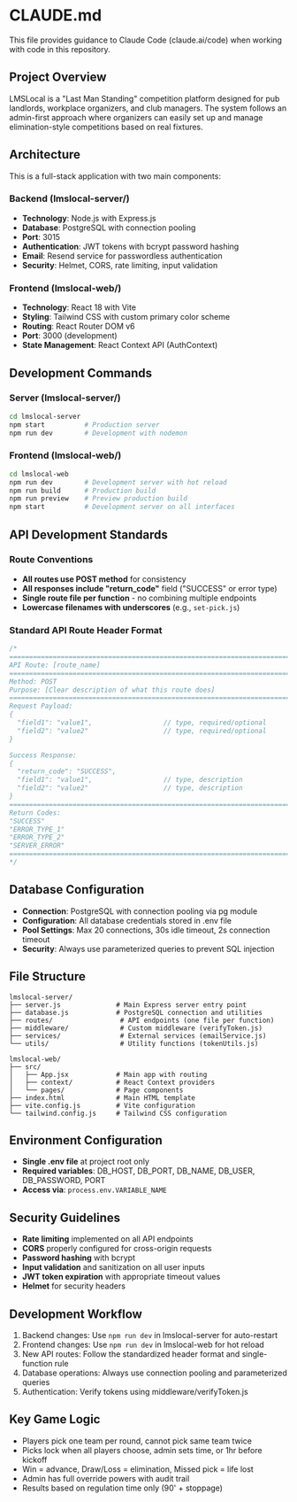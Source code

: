 # CLAUDE.md

This file provides guidance to Claude Code (claude.ai/code) when working with code in this repository.

## Project Overview

LMSLocal is a "Last Man Standing" competition platform designed for pub landlords, workplace organizers, and club managers. The system follows an admin-first approach where organizers can easily set up and manage elimination-style competitions based on real fixtures.

## Architecture

This is a full-stack application with two main components:

### Backend (lmslocal-server/)
- **Technology**: Node.js with Express.js
- **Database**: PostgreSQL with connection pooling
- **Port**: 3015
- **Authentication**: JWT tokens with bcrypt password hashing
- **Email**: Resend service for passwordless authentication
- **Security**: Helmet, CORS, rate limiting, input validation

### Frontend (lmslocal-web/)
- **Technology**: React 18 with Vite
- **Styling**: Tailwind CSS with custom primary color scheme
- **Routing**: React Router DOM v6
- **Port**: 3000 (development)
- **State Management**: React Context API (AuthContext)

## Development Commands

### Server (lmslocal-server/)
```bash
cd lmslocal-server
npm start          # Production server
npm run dev        # Development with nodemon
```

### Frontend (lmslocal-web/)
```bash
cd lmslocal-web
npm run dev        # Development server with hot reload
npm run build      # Production build
npm run preview    # Preview production build
npm start          # Development server on all interfaces
```

## API Development Standards

### Route Conventions
- **All routes use POST method** for consistency
- **All responses include "return_code"** field ("SUCCESS" or error type)
- **Single route file per function** - no combining multiple endpoints
- **Lowercase filenames with underscores** (e.g., `set-pick.js`)

### Standard API Route Header Format
```javascript
/*
=======================================================================================================================================
API Route: [route_name]
=======================================================================================================================================
Method: POST
Purpose: [Clear description of what this route does]
=======================================================================================================================================
Request Payload:
{
  "field1": "value1",                  // type, required/optional
  "field2": "value2"                   // type, required/optional
}

Success Response:
{
  "return_code": "SUCCESS",
  "field1": "value1",                  // type, description
  "field2": "value2"                   // type, description
}
=======================================================================================================================================
Return Codes:
"SUCCESS"
"ERROR_TYPE_1"
"ERROR_TYPE_2" 
"SERVER_ERROR"
=======================================================================================================================================
*/
```

## Database Configuration

- **Connection**: PostgreSQL with connection pooling via pg module
- **Configuration**: All database credentials stored in .env file
- **Pool Settings**: Max 20 connections, 30s idle timeout, 2s connection timeout
- **Security**: Always use parameterized queries to prevent SQL injection

## File Structure

```
lmslocal-server/
├── server.js              # Main Express server entry point
├── database.js            # PostgreSQL connection and utilities
├── routes/                 # API endpoints (one file per function)
├── middleware/             # Custom middleware (verifyToken.js)
├── services/               # External services (emailService.js)
└── utils/                  # Utility functions (tokenUtils.js)

lmslocal-web/
├── src/
│   ├── App.jsx            # Main app with routing
│   ├── context/           # React Context providers
│   └── pages/             # Page components
├── index.html             # Main HTML template
├── vite.config.js         # Vite configuration
└── tailwind.config.js     # Tailwind CSS configuration
```

## Environment Configuration

- **Single .env file** at project root only
- **Required variables**: DB_HOST, DB_PORT, DB_NAME, DB_USER, DB_PASSWORD, PORT
- **Access via**: `process.env.VARIABLE_NAME`

## Security Guidelines

- **Rate limiting** implemented on all API endpoints
- **CORS** properly configured for cross-origin requests
- **Password hashing** with bcrypt
- **Input validation** and sanitization on all user inputs
- **JWT token expiration** with appropriate timeout values
- **Helmet** for security headers

## Development Workflow

1. Backend changes: Use `npm run dev` in lmslocal-server for auto-restart
2. Frontend changes: Use `npm run dev` in lmslocal-web for hot reload
3. New API routes: Follow the standardized header format and single-function rule
4. Database operations: Always use connection pooling and parameterized queries
5. Authentication: Verify tokens using middleware/verifyToken.js

## Key Game Logic

- Players pick one team per round, cannot pick same team twice
- Picks lock when all players choose, admin sets time, or 1hr before kickoff
- Win = advance, Draw/Loss = elimination, Missed pick = life lost
- Admin has full override powers with audit trail
- Results based on regulation time only (90' + stoppage)
